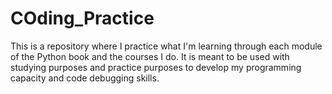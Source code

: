 # COding_Practice
This is a repository where I practice what I'm learning through each module of the Python book and the courses I do. It is meant to be used with studying purposes and practice purposes to develop my programming capacity and code debugging skills. 
